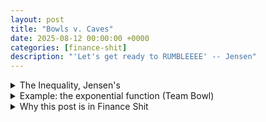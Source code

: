 ```yaml
---
layout: post
title: "Bowls v. Caves"
date: 2025-08-12 00:00:00 +0000
categories: [finance-shit]
description: "'Let's get ready to RUMBLEEEE' -- Jensen"
---
```


<div class="flashcard">
  <details>
    <summary>The Inequality, Jensen's</summary>
    <div class="back">

      <p><strong>Proposition</strong>: Let \(x\) be a random variable with mean \(E(x)\), and let \(f(x)\) be a <strong>convex</strong> function of \(x\). Then</p>

      \[
      \mathbb{E}\!\left[f(x)\right]\;\ge\; f\!\left(\mathbb{E}[x]\right).\tag{C.1}
      \]

      <p>If \(f(x)\) is <strong>concave</strong>, the inequality is <strong>reversed</strong>.</p>

      <p><strong>In english.</strong> Apply a convex function <em>before</em> averaging ⇒ larger (or equal) value than applying it <em>after</em> averaging. For concave, the opposite ordering holds.</p>

      <p><strong>NB</strong> Convex looks like a bowl \(\cup\); concave looks like an upside-down bowl (a “cave”). Now you understand the title of the post.</p>

      <details class="dropdown-block">
        <summary>Proof of Jensen’s Inequality, not Jensen's</summary>
        <div class="content">

          <p><strong>Convexity (precise form).</strong> For any \(x,y\) and \(\lambda\in[0,1]\), with \(z=\lambda x+(1-\lambda)y\),</p>

          \[
          f(z)\;\le\;\lambda f(x)+(1-\lambda)f(y).\tag{C.2}
          \]

          <p><strong>Supporting line idea.</strong> If \(f\) is convex, there exists a line \(L(x)=a+bx\) that <strong>supports</strong> \(f\) at a chosen point and never lies above \(f\):</p>

          <ul>
            <li>Pick the point \(z\) and draw a line \(L(x)\) through \(\big(z,f(z)\big)\) such that \(f(x)\ge L(x)\) for all \(x\).</li>
            <li>Because \(L\) is linear,<br />
              \[
              \mathbb{E}[L(x)]=L\!\left(\mathbb{E}[x]\right).
              \]
            </li>
            <li>Let \(L^{\ast}(x)\) be the <strong>tangent</strong> line to \(f\) at \(\big(E(x),f(E(x))\big)\). By convexity, \(f(x)\ge L^{\ast}(x)\) for all \(x\) and equality holds at \(x=E(x)\).</li>
          </ul>

          <p>Then</p>

          \[
          \mathbb{E}[f(x)]\;\ge\;\mathbb{E}\!\left[L^{\ast}(x)\right]
          = L^{\ast}\!\left(E(x)\right)
          = f\!\left(E(x)\right),
          \]

          <p>which proves the proposition.</p>

          <p><strong>In english.</strong> A convex curve always sits <strong>above</strong> each of its tangent lines. Average first: you stay on/above the tangent evaluated at the average; evaluate first: you land <strong>on</strong> the curve at the average—therefore below or equal to the average of curve values.</p>

          <p><strong>NB 2 (context).</strong> The proof invokes the standard convex-analysis fact that a convex function admits a supporting (tangent) line at each point and that linear functions commute with expectation.</p>

        </div>
      </details>

    </div>
  </details>
</div>

<div class="flashcard">
  <details>
    <summary>Example: the exponential function (Team Bowl)</summary>
    <div class="back">

      <p>Take \(f(x)=e^{x}\) (convex). Let \(x\sim \text{Binomial}(-1,1;0.5)\), i.e., \(x\in\{-1,1\}\) with equal probability.</p>

      \[
      E(x)=0.5 \cdot (-1)+0.5 \cdot 1=0.
      \]

      <p>Function values:</p>

      \[
      f(1)=e^{1}=2.7183,\qquad f(-1)=e^{-1}=0.3679.
      \]

      <p>Then</p>

      \[
      f\!\left(E(x)\right)=e^{E(x)}=e^{0}=1,
      \]

      \[
      \mathbb{E}[f(x)]=0.5\,e^{1}+0.5\,e^{-1}=1.5431.
      \]

      <p>Hence \(\mathbb{E}[f(x)]=1.5431>1=f(E(x))\), consistent with the proposition.</p>

      <p>On the below graph \(y=e^{x}\), the <strong>chord</strong> joining \(\big(-1,e^{-1}\big)\) and \(\big(1,e^{1}\big)\) lies <strong>above</strong> the point \(\big(0,f(0)\big)=(0,1)\). Averaging \(f(-1)\) and \(f(1)\) gives the \(y\)-value of the chord at \(x=0\), which exceeds \(f(0)\); that’s Jensen for a two-point distribution.</p>
      <div id="jensen-c1" style="max-width:900px;height:520px;margin:0 auto;"></div>
      <div id="jensen-c1-numbers" style="font-size:0.9em;opacity:0.9;margin-top:8px;margin-left:auto;margin-right:auto;max-width:900px;"></div>
      <script src="https://cdn.plot.ly/plotly-2.35.2.min.js"></script>
      <script>
        // ===== Parameters for Figure C.1 =====
        const xL = -1.5, xR = 1.5;
        const x1 = -1, x2 = 1;           // support points
        const f  = x => Math.exp(x);
      
        // Function values
        const f1 = f(x1), f2 = f(x2), f0 = f(0);
        const Ef = 0.5*(f1+f2);          // E[f(X)] for X ∈ {-1,1}, p=0.5
      
        // Chord through (-1, e^{-1}) and (1, e^1): y = a + b x
        const bChord = (f2 - f1) / (x2 - x1);
        const aChord = f1 - bChord*x1;
        const yChord = x => aChord + bChord*x;
      
        // Smooth curve y = e^x
        const grid = Array.from({length: 401}, (_, i) => xL + i*(xR - xL)/400);
        const yExp  = grid.map(f);
        const yLine = grid.map(yChord);
      
        // Traces
        const expTrace = {
          x: grid, y: yExp, mode: "lines", name: "y = e^x",
          line: {width: 3}, hovertemplate: "x=%{x:.2f}<br>e^x=%{y:.4f}<extra></extra>"
        };
      
        const chordTrace = {
          x: grid, y: yLine, mode: "lines", name: "Chord through (-1,e^{-1}) and (1,e^1)",
          line: {dash: "dash"}, hovertemplate: "x=%{x:.2f}<br>Chord=%{y:.4f}<extra></extra>"
        };
      
        const endpoints = {
          x: [x1, x2], y: [f1, f2], mode: "markers+text", name: "Endpoints",
          text: ["(-1, e^{-1})", "(1, e^1)"], textposition: "top left",
          marker: {size: 9}, hovertemplate: "x=%{x}<br>y=%{y:.4f}<extra></extra>"
        };
      
        const midpoints = {
          x: [0, 0], y: [f0, Ef], mode: "markers+text", name: "At x = E[X] = 0",
          text: ["f(E[X]) = e^0 = 1", "E[f(X)] = ½(e^{-1}+e^1)"], textposition: ["bottom right","top right"],
          marker: {size: 10, symbol: ["circle","diamond"]},
          hovertemplate: "y=%{y:.4f}<extra></extra>"
        };
      
        // Vertical guides at x = -1, 0, 1 (drawn as shapes)
        const vline = x => ({type:"line", x0:x, x1:x, y0:0, y1:Math.max(f(x), yChord(x)),
                              line:{color:"#aaa", width:1, dash:"dot"}});
        const shapes = [vline(-1), vline(0), vline(1)];
      
        const layout = {
          title: "Figure C.1 — Jensen’s Inequality with f(x)=e^x",
          xaxis: {title: "x", range: [xL, xR], zeroline: false},
          yaxis: {title: "y", rangemode: "tozero", tickformat: ".2f"},
          template: "plotly_white",
          legend: {orientation: "h", y: 1.12},
          margin: {l: 50, r: 20, t: 60, b: 40},
          shapes,
          annotations: [
            {x: 0.02, y: yChord(0), xref: "x", yref: "y", showarrow: true, ax: 40, ay: -20,
             text: "E[f(X)] = chord at x=0"},
            {x: 0, y: f0, xref:"x", yref:"y", showarrow: true, ax: -40, ay: 20,
             text: "f(E[X]) = e^0 = 1"}
          ]
        };
      
        Plotly.newPlot("jensen-c1", [expTrace, chordTrace, endpoints, midpoints], layout,
                       {displayModeBar: true, responsive: true});
      
        // ===== Numbers + intuition text =====
        const num = v => v.toFixed(4);
        const numbers = document.getElementById("jensen-c1-numbers");
        numbers.innerHTML = `
          <p>
            With \( X \in \{-1,1\} \) and \( \mathbb{P}(X{=}-1)=\mathbb{P}(X{=}1)=0.5 \), we have
          </p>
      
          \[
            \mathbb{E}[X]=0,\quad f(x)=e^{x},\quad f(\mathbb{E}[X])=e^{0}=1.
          \]
      
          \[
            \mathbb{E}[f(X)]=\tfrac{1}{2}\big(e^{-1}+e^{1}\big)=${num(Ef)} \;>\; 1=f(\mathbb{E}[X]).
          \]
      
          <p style="opacity:0.9">
            <strong>Intuition.</strong> For a convex \(f\), the curve lies <em>below</em> any chord between two points.
            Averaging function values (the chord’s height at \(x=\mathbb{E}[X]\)) exceeds the function at the average.
            That is Jensen’s inequality: \( \mathbb{E}[f(X)] \ge f(\mathbb{E}[X]) \).
          </p>
        `;
        if (window.MathJax && MathJax.typesetPromise) {
          MathJax.typesetPromise();
        }
      </script>
    </div>
  </details>
</div>

<div class="flashcard">
  <details>
    <summary>Why this post is in Finance Shit</summary>
    <div class="back">
      <h2>Why this post is in Finance Shit</h2>
      <ul>
        <li>With \(f=\exp\), Jensen explains why <strong>cc averages</strong> \(\frac{1}{T}\ln(\text{gross return})\) differ from averages of <strong>effective</strong> rates: \(\mathbb{E}[e^{x}]\ge e^{\mathbb{E}[x]}\).</li>
        <li>With \(f=\log\) (concave), Jensen reverses: \(\mathbb{E}[\log S]\le \log \mathbb{E}[S]\); averaging logs (e.g., utility, growth-rate calculations) penalizes dispersion.</li>
      </ul>
    </div>
  </details>
</div>
